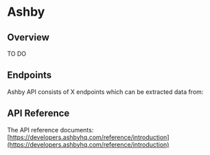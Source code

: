 # Ashby

## Overview

TO DO

## Endpoints

Ashby API consists of X endpoints which can be extracted data from:

## API Reference

The API reference documents:
[https://developers.ashbyhq.com/reference/introduction](https://developers.ashbyhq.com/reference/introduction)
